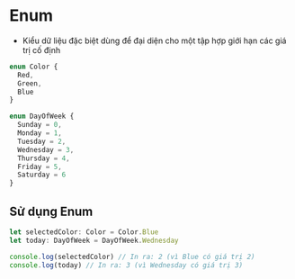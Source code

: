 # Enum

- Kiểu dữ liệu đặc biệt dùng để đại diện cho một tập hợp giới hạn các giá trị cố định

```ts
enum Color {
  Red,
  Green,
  Blue
}

enum DayOfWeek {
  Sunday = 0,
  Monday = 1,
  Tuesday = 2,
  Wednesday = 3,
  Thursday = 4,
  Friday = 5,
  Saturday = 6
}
```

## Sử dụng Enum

```ts
let selectedColor: Color = Color.Blue
let today: DayOfWeek = DayOfWeek.Wednesday

console.log(selectedColor) // In ra: 2 (vì Blue có giá trị 2)
console.log(today) // In ra: 3 (vì Wednesday có giá trị 3)
```
